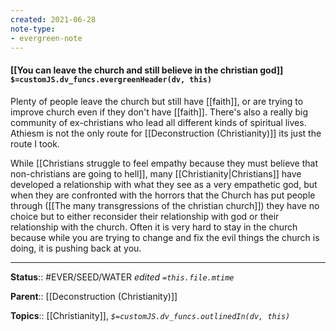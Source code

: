 ```yaml
---
created: 2021-06-28
note-type: 
- evergreen-note
---
```


#### [[You can leave the church and still believe in the christian god]] `$=customJS.dv_funcs.evergreenHeader(dv, this)`

Plenty of people leave the church but still have [[faith]], or are trying to improve church even if they don't have [[faith]]. There's also a really big community of ex-christians who lead all different kinds of spiritual lives. Athiesm is not the only route for [[Deconstruction (Christianity)]] its just the route I took.

While [[Christians struggle to feel empathy because they must believe that non-christians are going to hell]], many [[Christianity|Christians]] have developed a relationship with what they see as a very empathetic god, but when they are confronted with the horrors that the Church has put people through ([[The many transgressions of the christian church]]) they have no choice but to either reconsider their relationship with god or their relationship with the church. Often it is very hard to stay in the church because while you are trying to change and fix the evil things the church is doing, it is pushing back at you.

---

**Status**:: #EVER/SEED/WATER 
*edited `=this.file.mtime`*

**Parent**:: [[Deconstruction (Christianity)]]

**Topics**:: [[Christianity]], 
*`$=customJS.dv_funcs.outlinedIn(dv, this)`*

